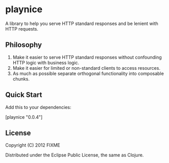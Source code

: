 # playnice

A library to help you serve HTTP standard responses and be lenient with HTTP requests.

## Philosophy

1. Make it easier to serve HTTP standard responses without confounding
   HTTP logic with business logic.
2. Make it easier for limited or non-standard clients to access resources.
3. As much as possible separate orthogonal functionality into composable chunks.

## Quick Start

Add this to your dependencies:

  [playnice "0.0.4"]



## License

Copyright (C) 2012 FIXME

Distributed under the Eclipse Public License, the same as Clojure.
